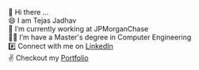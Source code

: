 👋 Hi there ... \
😄 I am Tejas Jadhav \
🔭 I’m currently working at JPMorganChase <!-- [HereMaps](https://github.com/heremaps) --> \
🧑‍🎓 I’m have a Master's degree in Computer Engineering\
#️⃣ Connect with me on [LinkedIn](https://www.linkedin.com/in/tejas-jadhav-765043110/) \
✌️ Checkout my [Portfolio](https://teeejaey.github.io) 
